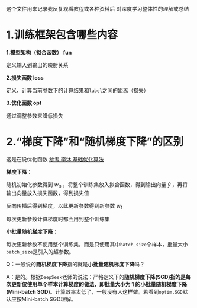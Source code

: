 这个文件用来记录我反复观看教程或各种资料后  对深度学习整体性的理解或总结

# 1.训练框架包含哪些内容

**1.模型架构（拟合函数） fun**  

定义输入到输出的映射关系

**2.损失函数 loss**  

定义、计算当前参数下的计算结果和`label`之间的距离（损失）

**3.优化函数 opt**  

通过调整参数来降低损失

# 2.“梯度下降”和“随机梯度下降”的区别

这是在说优化函数  [参考 李沐 基础优化算法](https://www.bilibili.com/video/BV1PX4y1g7KC?spm_id_from=333.788.videopod.episodes&vd_source=8924ad59b4f62224f165e16aa3d04f00&p=2)  

**梯度下降：**

随机初始化参数得到 $w_0$ ，将整个训练集放入拟合函数，得到输出向量 $\hat{y}$ ，再将输出向量放入损失函数，得到损失值  

反向传播后得到梯度，以此更新参数得到新参数 $w_1$  

每次更新参数计算梯度时都会用到整个训练集  



**小批量随机梯度下降：**  

每次更新参数不使用整个训练集，而是只使用其中`batch_size`个样本，批量大小`batch_size`是引入的超参数。  



Q：一般说的**随机梯度下降**指的就是**小批量随机梯度下降**吗？  

A：是的。根据`DeepSeek`老师的说法：严格定义下的**随机梯度下降(SGD)**指的是每次更新仅使用单个样本计算梯度的做法，即批量大小为 $1$ 的**小批量随机梯度下降(Mini-batch SGD)**。计算效率太低了，一般没有人这样做。若看到`optim.SGD`默认应按Mini-batch SGD理解。